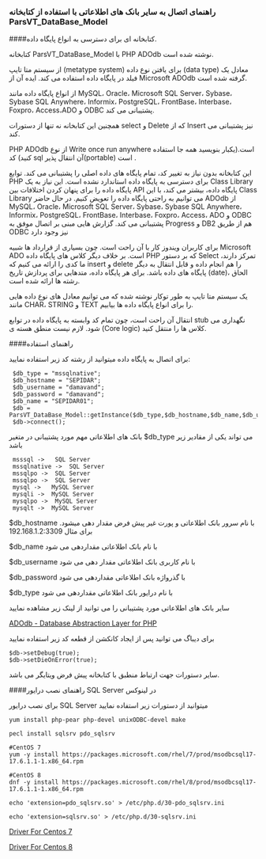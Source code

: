  ### راهنمای اتصال به سایر بانک های اطلاعاتی با استفاده از کتابخانه ParsVT_DataBase_Model 

####کتابخانه ای برای دسترسی به انواع پایگاه داده.

کتابخانه ParsVT_DataBase_Model با PHP ADOdb نوشته شده است.

از سیستم متا تایپ (metatype system) برای یافتن نوع داده (data type) معادل یک فیلد در پایگاه داده استفاده می کند. ایده آن از Microsoft ADOdb گرفته شده است.

از انواع پایگاه داده مانند MySQL، Oracle، Microsoft SQL Server، Sybase، Sybase SQL Anywhere، Informix، PostgreSQL، FrontBase، Interbase، Foxpro، Access،ADO و ODBC پشتیبانی می کند.

همچنین این کتابخانه نه تنها از دستورات select و Delete که از Insert نیز پشتیبانی می کند.

PHP ADOdb از نوع Write once run anywhere است.(یکبار بنویسید همه جا استفاده کنید) کد sql آن انتقال پذیر(portable) است .

این کتابخانه بدون نیاز به تغییر کد، تمام پایگاه های داده اصلی را پشتیبانی می کند. توابع PHP برای دسترسی به پایگاه داده استاندارد نشده است. این نیاز به یک Class Library پایگاه داده را برای پنهان کردن اختلافات بین API پایگاه داده، بیشتر می کند، با این Class Library می توانیم به راحتی پایگاه داده را تعویض کنیم. در حال حاضر ADOdb از MySQL، Oracle، Microsoft SQL Server، Sybase، Sybase SQL Anywhere، Informix، PostgreSQL، FrontBase، Interbase، Foxpro، Access، ADO و ODBC پشتیبانی می کند. گزارش هایی مبنی بر اتصال موفق به Progress و DB2 هم از طریق ODBC نیز وجود دارد

برای کاربران ویندوز کار با آن راحت است. چون بسیاری از قرارداد ها شبیه Microsoft ADO است. بر خلاف دیگر کلاس های پایگاه داده PHP که بر دستور Select تمرکز دارند، ما کدی را ارائه می کنیم که insert و delete را هم انجام داده و قابل انتقال به دیگر پایگاه های داده باشد. برای هر پایگاه داده، متدهایی برای پردازش تاریخ (date)، الحاق رشته ها ارائه شده است.

یک سیستم متا تایپ به طور توکار نوشته شده که می توانیم معادل های نوع داده هایی مانند CHAR، STRING و TEXT را برای انواع پایگاه داده ها بیابیم.

انتقال آن راحت است، چون تمام کد وابسته به پایگاه داده در توابع stub نگهداری می شود. لازم نیست منطق هسته ی (Core logic) کلاس ها را منتقل کنید.


####راهنمای استفاده

برای اتصال به پایگاه داده میتوانید از رشته کد زیر استفاده نمایید:

```
 $db_type = "mssqlnative";
 $db_hostname = "SEPIDAR";
 $db_username = "damavand";
 $db_password = "damavand";
 $db_name = "SEPIDAR01";
 $db = ParsVT_DataBase_Model::getInstance($db_type,$db_hostname,$db_name,$db_username,$db_password);
 $db->connect();
```

بانک های اطلاعاتی مهم مورد پشتیبانی در متغیر $db_type می تواند یکی از مقادیر زیر باشد

```
 msssql ->   SQL Server 
 mssqlnative ->  SQL Server 
 mssqlpo ->  SQL Server 
 mssqlpo ->  SQL Server 
 mysql ->   MySQL Server 
 mysqli ->  MySQL Server 
 mysqlpo ->  MySQL Server 
 mysqlt ->  MySQL Server 
```

$db_hostname با نام سرور بانک اطلاعاتی و پورت غیر پیش فرض مقدار دهی میشود. برای مثال 192.168.1.2:3309

$db_name با نام بانک اطلاعاتی مقداردهی می شود

$db_username با نام کاربری بانک اطلاعاتی مقدار دهی می شود

$db_password با گذرواژه بانک اطلاعاتی مقداردهی می شود

$db_type با نام درایور بانک اطلاعاتی مقداردهی می شود

سایر بانک های اطلاعاتی مورد پشتیبانی را می توانید از لینک زیر مشاهده نمایید

[ADOdb - Database Abstraction Layer for PHP](https://adodb.org/dokuwiki/doku.php?id=v5:database:supported) 

برای دیباگ می توانید پس از ایجاد کانکشن از قطعه کد زیر استفاده نمایید

```
$db->setDebug(true);
$db->setDieOnError(true);
```

سایر دستورات جهت ارتباط منطبق با کتابخانه پیش فرض ویتایگر می باشد.

####راهنمای نصب درایور SQL Server در لینوکس

برای نصب درایور SQL Server میتوانید از دستورات زیر استفاده نمایید

 ```
yum install php-pear php-devel unixODBC-devel make

pecl install sqlsrv pdo_sqlsrv

#CentOS 7
yum -y install https://packages.microsoft.com/rhel/7/prod/msodbcsql17-17.6.1.1-1.x86_64.rpm

#CentOS 8
dnf -y install https://packages.microsoft.com/rhel/8/prod/msodbcsql17-17.6.1.1-1.x86_64.rpm

echo 'extension=pdo_sqlsrv.so' > /etc/php.d/30-pdo_sqlsrv.ini

echo 'extension=sqlsrv.so' > /etc/php.d/30-sqlsrv.ini
 ```

[Driver For Centos 7](https://packages.microsoft.com/rhel/7/prod/) 

[Driver For Centos 8](https://packages.microsoft.com/rhel/8/prod/) 
